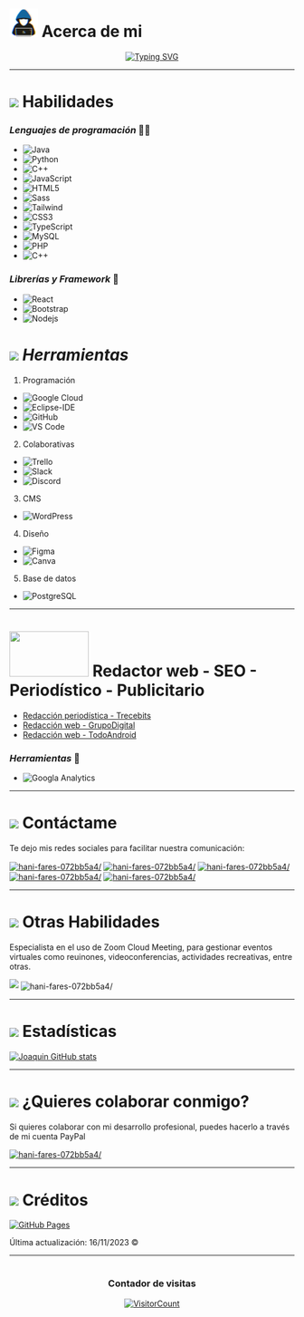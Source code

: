 # <picture><img src = "https://github.com/0xAbdulKhalid/0xAbdulKhalid/raw/main/assets/mdImages/about_me.gif" width = 50px></picture> **Acerca de mi**

<p align="center">
 <a href="https://git.io/typing-svg"><img src="https://readme-typing-svg.demolab.com?font=Fira+Code&pause=1000&color=9691118A&random=false&width=435&lines=Hola%2C+%C2%BFC%C3%B3mo+est%C3%A1s%3F+...;Me+llamo%3A+Jos%C3%A9+Joaqu%C3%ADn+Romero+Vargas,;pero+puedes+llamarme+Joaqu%C3%ADn....;Soy+Ingeniero+en+sistemas,;desarrollador+full+stack;+y+redactor+web+SEO;Gracias+por+visitar+mi+repositorio;Aqu%C3%AD+encontrar%C3%A1s+mis+proyectos;adem%C3%A1s%2C+de+informaci%C3%B3n+personal;Bienvenido+y+espero+lo+disfrutes!!!" alt="Typing SVG" /></a>
 </p>

---
# <img src="https://media2.giphy.com/media/QssGEmpkyEOhBCb7e1/giphy.gif?cid=ecf05e47a0n3gi1bfqntqmob8g9aid1oyj2wr3ds3mg700bl&rid=giphy.gif" width ="25"><b> **Habilidades**</b>

### *Lenguajes de programación* 👨‍💻

- ![Java](https://img.shields.io/badge/-java-E34A86?style=flat-square&logo=java)
- ![Python](https://img.shields.io/badge/-Python-black?style=flat-square&logo=Python)
- ![C++](https://img.shields.io/badge/-C++-00599C?style=flat-square&logo=c)
- ![JavaScript](https://img.shields.io/badge/-JavaScript-black?style=flat-square&logo=javascript)
- ![HTML5](https://img.shields.io/badge/-HTML5-E34F26?style=flat-square&logo=html5&logoColor=white)
- ![Sass](https://img.shields.io/badge/-Sass-%23CC6699?style=flat-square&logo=sass&logoColor=ffffff)
- ![Tailwind](https://img.shields.io/badge/Tailwind_CSS-38B2AC?style=for-the-badge&logo=tailwind-css&logoColor=white)
- ![CSS3](https://img.shields.io/badge/-CSS3-1572B6?style=flat-square&logo=css3)
- ![TypeScript](https://img.shields.io/badge/-TypeScript-007ACC?style=flat-square&logo=typescript)
- ![MySQL](https://img.shields.io/badge/-MySQL-black?style=flat-square&logo=mysql)
- ![PHP](https://img.shields.io/badge/PHP-777BB4?style=for-the-badge&logo=php&logoColor=white)
- ![C++](https://img.shields.io/badge/C%2B%2B-00599C?style=for-the-badge&logo=c%2B%2B&logoColor=white)

### *Librerías y Framework* 🦾

- ![React](https://img.shields.io/badge/-React-black?style=flat-square&logo=react)
- ![Bootstrap](https://img.shields.io/badge/-Bootstrap-563D7C?style=flat-square&logo=bootstrap)
- ![Nodejs](https://img.shields.io/badge/-Nodejs-black?style=flat-square&logo=Node.js)

# <img src="https://media.giphy.com/media/v1.Y2lkPTc5MGI3NjExdWc1cmR4cGFveXVpMW9pb3g0bm9mc3gxYWlmZDJmajRodHNzM2k0MiZlcD12MV9pbnRlcm5hbF9naWZfYnlfaWQmY3Q9dHM/ZDTbix65Me1YDNLDF3/giphy.gif" width="60px" > *Herramientas* 

1. Programación
- ![Google Cloud](https://img.shields.io/badge/Google%20Cloud-black?style=flat-square&logo=google-cloud)
- ![Eclipse-IDE](http://img.shields.io/badge/-Eclipse-2C2255?style=flat-square&logo=eclipse&logoColor=ffffff)
- ![GitHub](https://img.shields.io/badge/-GitHub-181717?style=flat-square&logo=github)
- ![VS Code](http://img.shields.io/badge/-VS%20Code-007ACC?style=flat-square&logo=visual-studio-code&logoColor=ffffff)

2. Colaborativas
- ![Trello](https://img.shields.io/badge/Trello-0052CC?style=for-the-badge&logo=trello&logoColor=white)
- ![Slack](https://img.shields.io/badge/Slack-4A154B?style=for-the-badge&logo=slack&logoColor=white)
- ![Discord](https://img.shields.io/badge/Discord-7289DA?style=for-the-badge&logo=discord&logoColor=white)

3. CMS
- ![WordPress](https://img.shields.io/badge/Wordpress-21759B?style=for-the-badge&logo=wordpress&logoColor=white)

4. Diseño
- ![Figma](https://img.shields.io/badge/Figma-F24E1E?style=for-the-badge&logo=figma&logoColor=white)
- ![Canva](https://img.shields.io/badge/Canva-%2300C4CC.svg?&style=for-the-badge&logo=Canva&logoColor=white)

5. Base de datos
- ![PostgreSQL](https://img.shields.io/badge/PostgreSQL-316192?style=for-the-badge&logo=postgresql&logoColor=white)

---

# <img src="https://media.giphy.com/media/v1.Y2lkPTc5MGI3NjExeWp6OGpzcmdhNHM3bG82OW5hYjU5YWd4b2JsMjlwMDVkZWdmOGx1YiZlcD12MV9pbnRlcm5hbF9naWZfYnlfaWQmY3Q9cw/XEDCJJwieUnivMrjHK/giphy.gif" height="80px" width="140px"> Redactor web - SEO - Periodístico - Publicitario

- [Redacción periodística - Trecebits](https://www.trecebits.com/author/joaquinromero/)
- [Redacción web - GrupoDigital](https://grupodigital360.com/author/joaquin-romero/)
- [Redacción web - TodoAndroid](https://www.todoandroid360.com/author/joaquin-romero/)

### *Herramientas* 📝
- ![Googla Analytics](https://img.shields.io/badge/Google%20Analytics-E37400?style=for-the-badge&logo=google%20analytics&logoColor=white)

---

# <img src="https://media.giphy.com/media/RepZNFg82lSV5H5Bbi/giphy.gif" height="60px"> **Contáctame**

<p align="left"> Te dejo mis redes sociales para facilitar nuestra comunicación: </p>
 
<a href="https://www.linkedin.com/in/ing-copy-jose-romero/" target="blank">
<img align="center" src="https://img.shields.io/badge/LinkedIn-0077B5?style=for-the-badge&logo=linkedin&logoColor=white" alt="hani-fares-072bb5a4/"/></a>

<a href="https://twitter.com/JJoaquinRomero" target="blank">
<img align="center" src="https://img.shields.io/badge/Twitter-1DA1F2?style=for-the-badge&logo=twitter&logoColor=white" alt="hani-fares-072bb5a4/"/></a>

<a href="https://www.instagram.com/j_joaquin_romero_v/" target="blank">
<img align="center" src="https://img.shields.io/badge/Instagram-E4405F?style=for-the-badge&logo=instagram&logoColor=white" alt="hani-fares-072bb5a4/"/></a>

<a href="mailto:jjoaquin.romero@gmail.com?Subject=Hola, vengo de Github" target="blank">
<img align="center" src="https://img.shields.io/badge/Gmail-D14836?style=for-the-badge&logo=gmail&logoColor=white" alt="hani-fares-072bb5a4/"/></a>

<a href="wa.me/584142276464" target="blank">
<img align="center" src="https://img.shields.io/badge/WhatsApp-25D366?style=for-the-badge&logo=whatsapp&logoColor=white" alt="hani-fares-072bb5a4/"/></a>

---

# <img src="https://media.giphy.com/media/v1.Y2lkPTc5MGI3NjExMWw5MXJ0ancyMWdmZjZuOWxycmY4N2FuYmh3dm96eHcydTRwbDkwNiZlcD12MV9pbnRlcm5hbF9naWZfYnlfaWQmY3Q9cw/GP5dIhi0R5B449jIiq/giphy.gif" height="100px"> **Otras Habilidades**

<p>Especialista en el uso de Zoom Cloud Meeting, para gestionar eventos virtuales como reuinones, videoconferencias, actividades recreativas, entre otras.</p>
<img src="https://media.giphy.com/media/v1.Y2lkPTc5MGI3NjExNjVmMXg3MjNoMGxhNmNoMDQyMjd2OWF5ejI3ajZjNDczZDJkeDg5ZiZlcD12MV9pbnRlcm5hbF9naWZfYnlfaWQmY3Q9cw/f6ze2QWhm8J94Y7arh/giphy.gif">

<img align="center" src="https://img.shields.io/badge/Zoom-2D8CFF?style=for-the-badge&logo=zoom&logoColor=white" alt="hani-fares-072bb5a4/"/>

---

# <img src="https://media.giphy.com/media/WKVayVkGMJkFPQxm1W/giphy.gif" height="60px"> **Estadísticas** 

[![Joaquin GitHub stats](https://github-readme-stats.vercel.app/api?username=studjjrv&theme=highcontrast)](https://github.com/anuraghazra/github-readme-stats)

---

# <img src="https://media.giphy.com/media/33T0SdIyoupp2syFP5/giphy.gif" height="60px">  **¿Quieres colaborar conmigo?**
<p>Si quieres colaborar con mi desarrollo profesional, puedes hacerlo a través de mi cuenta PayPal</p>
<a href="https://paypal.me/JoseRomeroVargas?country.x=VE&locale.x=es_XC" target="blank">
<img align="center" src="https://img.shields.io/badge/PayPal-00457C?style=for-the-badge&logo=paypal&logoColor=white" alt="hani-fares-072bb5a4/"/></a>

---

# <img src="https://media.giphy.com/media/v1.Y2lkPTc5MGI3NjExcjEzYTc1ZzlxNmh0bXplMGJraWpmZ2g0MjFmcDFrdXFmamNpMTE3NyZlcD12MV9pbnRlcm5hbF9naWZfYnlfaWQmY3Q9cw/aXhkTCLfDnbZB16rZy/giphy.gif" height="60px"> **Créditos**
<a href="#"><img alt="GitHub Pages" src="https://img.shields.io/badge/GitHub%20Pages-%23327FC7.svg?logo=github&logoColor=white"></a>

Última actualización: 16/11/2023 ©

---

# <h3 align="center">**Contador de visitas**</h3>
<a align="center" href="https://profile-counter.glitch.me/{kajalkumari23}/count.svg">
  
 ![VisitorCount](https://profile-counter.glitch.me/{kajalkumari23}/count.svg)  
  
</a>

